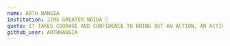 ```yaml
---
name: ARTH NANGIA
institution: JIMS GREATER NOIDA 🚩 
quote: IT TAKES COURAGE AND CONFIDENCE TO BRING OUT AN ACTION, AN ACTION TO CONQUER FEAR
github_user: ARTHNANGIA
---
```

